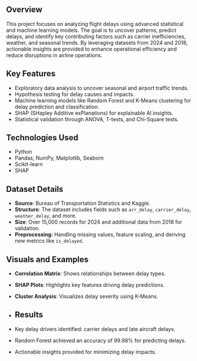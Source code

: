 ## Overview
This project focuses on analyzing flight delays using advanced statistical and machine learning models. The goal is to uncover patterns, predict delays, and identify key contributing factors such as carrier inefficiencies, weather, and seasonal trends. By leveraging datasets from 2024 and 2018, actionable insights are provided to enhance operational efficiency and reduce disruptions in airline operations.

## Key Features
- Exploratory data analysis to uncover seasonal and airport traffic trends.
- Hypothesis testing for delay causes and impacts.
- Machine learning models like Random Forest and K-Means clustering for delay prediction and classification.
- SHAP (SHapley Additive exPlanations) for explainable AI insights.
- Statistical validation through ANOVA, T-tests, and Chi-Square tests.

## Technologies Used
- Python
- Pandas, NumPy, Matplotlib, Seaborn
- Scikit-learn
- SHAP

## Dataset Details
- **Source**: Bureau of Transportation Statistics and Kaggle.
- **Structure**: The dataset includes fields such as `arr_delay`, `carrier_delay`, `weather_delay`, and more.
- **Size**: Over 15,000 records for 2024 and additional data from 2018 for validation.
- **Preprocessing**: Handling missing values, feature scaling, and deriving new metrics like `is_delayed`.

## Visuals and Examples
- **Correlation Matrix**: Shows relationships between delay types.
- **SHAP Plots**: Highlights key features driving delay predictions.
- **Cluster Analysis**: Visualizes delay severity using K-Means.

- ## Results
- Key delay drivers identified: carrier delays and late aircraft delays.
- Random Forest achieved an accuracy of 99.98% for predicting delays.
- Actionable insights provided for minimizing delay impacts.

